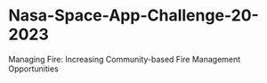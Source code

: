 # Nasa-Space-App-Challenge-20-2023
Managing Fire: Increasing Community-based Fire Management Opportunities
